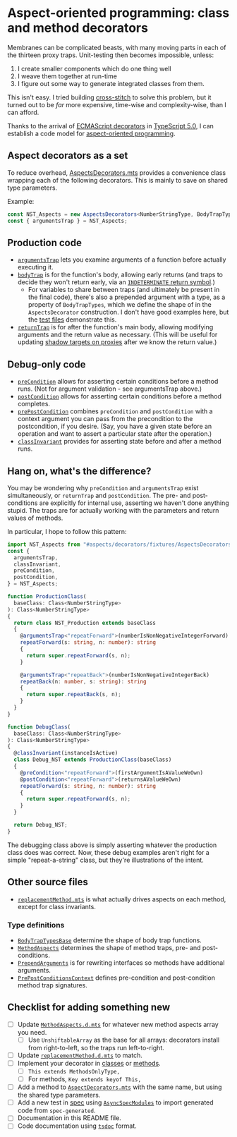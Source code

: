 # Aspect-oriented programming: class and method decorators

Membranes can be complicated beasts, with many moving parts in each of the thirteen proxy traps.  Unit-testing then becomes impossible, unless:

1. I create smaller components which do one thing well
1. I weave them together at run-time
1. I figure out some way to generate integrated classes from them.

This isn't easy.  I tried building [cross-stitch](https://github.com/ajvincent/cross-stitch) to solve this problem, but it turned out to be _far_ more expensive, time-wise and complexity-wise, than I can afford.

Thanks to the arrival of [ECMAScript decorators](https://github.com/tc39/proposal-decorators) in [TypeScript 5.0](https://devblogs.microsoft.com/typescript/announcing-typescript-5-0/), I can establish a code model for [aspect-oriented programming](https://en.wikipedia.org/wiki/Aspect-oriented_programming).

## Aspect decorators as a set

To reduce overhead, [AspectsDecorators.mts](./source/AspectsDecorators.mts) provides a convenience class wrapping each of the following decorators.  This is mainly to save on shared type parameters.

Example:

```typescript
const NST_Aspects = new AspectsDecorators<NumberStringType, BodyTrapTypes>(ClassInvariantsWrapper);
const { argumentsTrap } = NST_Aspects;
```

## Production code

- [`argumentsTrap`](./source/methods/argumentsTrap.mts) lets you examine arguments of a function before actually executing it.
- [`bodyTrap`](./source/methods/bodyTrap.mts) is for the function's body, allowing early returns (and traps to decide they won't return early, via an [`INDETERMINATE` return symbol](./source/symbol-keys.mts).)
  - For variables to share between traps (and ultimately be present in the final code), there's also a prepended argument with a type, as a property of `BodyTrapTypes`, which we define the shape of in the `AspectsDecorator` construction.  I don't have good examples here, but the [test files](./spec/methods/bodyTrap.mts) demonstrate this.
- [`returnTrap`](./source/methods/returnTrap.mts) is for after the function's main body, allowing modifying arguments and the return value as necessary.  (This will be useful for updating [shadow targets on proxies](https://developer.mozilla.org/en-US/docs/Web/JavaScript/Reference/Global_Objects/Proxy) after we know the return value.)

## Debug-only code

- [`preCondition`](./source/methods/prePostCondition.mts) allows for asserting certain conditions before a method runs.  (Not for argument validation - see argumentsTrap above.)
- [`postCondition`](./source/methods/prePostCondition.mts) allows for asserting certain conditions before a method completes.
- [`prePostCondition`](./source/methods/prePostCondition.mts) combines `preCondition` and `postCondition` with a context argument you can pass from the precondition to the postcondition, if you desire.  (Say, you have a given state before an operation and want to assert a particular state after the operation.)
- [`classInvariant`](./source/classes/classInvariant.mts) provides for asserting state before and after a method runs.

## Hang on, what's the difference?

You may be wondering why `preCondition` and `argumentsTrap` exist simultaneously, or `returnTrap` and `postCondition`.  The pre- and post-conditions are explicitly for internal use, asserting we haven't done anything stupid.  The traps are for actually working with the parameters and return values of methods.

In particular, I hope to follow this pattern:

```typescript
import NST_Aspects from "#aspects/decorators/fixtures/AspectsDecorators.mjs";
const {
  argumentsTrap,
  classInvariant,
  preCondition,
  postCondition,
} = NST_Aspects;

function ProductionClass(
  baseClass: Class<NumberStringType>
): Class<NumberStringType>
{
  return class NST_Production extends baseClass
  {
    @argumentsTrap<"repeatForward">(numberIsNonNegativeIntegerForward)
    repeatForward(s: string, n: number): string
    {
      return super.repeatForward(s, n);
    }

    @argumentsTrap<"repeatBack">(numberIsNonNegativeIntegerBack)
    repeatBack(n: number, s: string): string
    {
      return super.repeatBack(s, n);
    }
  }
}

function DebugClass(
  baseClass: Class<NumberStringType>
): Class<NumberStringType>
{
  @classInvariant(instanceIsActive)
  class Debug_NST extends ProductionClass(baseClass)
  {
    @preCondition<"repeatForward">(firstArgumentIsAValueWeOwn)
    @postCondition<"repeatForward">(returnsAValueWeOwn)
    repeatForward(s: string, n: number): string
    {
      return super.repeatForward(s, n);
    }
  }

  return Debug_NST;
}
```

The debugging class above is simply asserting whatever the production class does was correct.  Now, these debug examples aren't right for a simple "repeat-a-string" class, but they're illustrations of the intent.

## Other source files

- [`replacementMethod.mts`](./source/methods/replacementMethod.mts) is what actually drives aspects on each method, except for class invariants.

### Type definitions

- [`BodyTrapTypesBase`](./source/types/BodyTrapTypesBase.d.mts) determine the shape of body trap functions.
- [`MethodAspects`](./source/types/MethodAspects.d.mts) determines the shape of method traps, pre- and post-conditions.
- [`PrependArguments`](./source/types/PrependArguments.d.mts) is for rewriting interfaces so methods have additional arguments.
- [`PrePostConditionsContext`](./source/types/PrePostConditionsContext.d.mts) defines pre-condition and post-condition method trap signatures.

## Checklist for adding something new

- [ ] Update [`MethodAspects.d.mts`](./source/types/MethodAspects.d.mts) for whatever new method aspects array you need.  
  - [ ] Use `UnshiftableArray` as the base for all arrays:  decorators install from right-to-left, so the traps run left-to-right.
- [ ] Update [`replacementMethod.d.mts`](./source/methods/replacementMethod.mts) to match.
- [ ] Implement your decorator in [classes](./source/classes) or [methods](./source/methods).
  - [ ] `This extends MethodsOnlyType,`
  - [ ] For methods, `Key extends keyof This,`
- [ ] Add a method to [`AspectDecorators.mts`](./source/AspectsDecorators.mts) with the same name, but using the shared type parameters.
- [ ] Add a new test in [spec](./spec/) using [`AsyncSpecModules`](../_01_stage_utilities/source/AsyncSpecModules.mts) to import generated code from `spec-generated`.
- [ ] Documentation in this README file.
- [ ] Code documentation using [`tsdoc`](https://tsdoc.org/) format.
